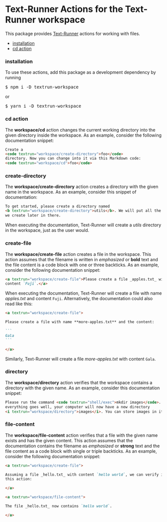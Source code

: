 # Text-Runner Actions for the Text-Runner workspace

This package provides [Text-Runner](https://github.com/kevgo/text-runner)
actions for working with files.

- [installation](#installation)
- [cd action](#cd-action)

### installation

To use these actions, add this package as a development dependency by running

<pre textrun="npm/install">
$ npm i -D textrun-workspace
</pre>

or

<pre textrun="npm/install">
$ yarn i -D textrun-workspace
</pre>

### cd action

The <b textrun="action/name-full">workspace/cd</b> action changes the current
working directory into the given directory inside the workspace. As an example,
consider the following documentation snippet:

<a textrun="run-in-textrunner">

```html
Create a
<code textrun="workspace/create-directory">foo</code>
directory. Now you can change into it via this Markdown code:
<code textrun="workspace/cd">foo</code>
```

</a>

### create-directory

The <b textrun="action/name-full">workspace/create-directory</b> action creates
a directory with the given name in the workspace. As an example, consider this
snippet of documentation:

<a textrun="run-in-textrunner">

```html
To get started, please create a directory named
<b textrun="workspace/create-directory">utils</b>. We will put all the utilities
we create later in there.
```

</a>

When executing the documentation, Text-Runner will create a
<i textrun="workspace/directory">utils</i> directory in the workspace, just as
the user would.

### create-file

The <b textrun="action/name-full">workspace/create-file</b> action creates a
file in the workspace. This action assumes that the filename is written in
_emphasized_ or **bold** text and the file content is a code block with one or
three backticks. As an example, consider the following documentation snippet:

<a textrun="run-in-textrunner">

```markdown
<a textrun="workspace/create-file">Please create a file _apples.txt_ with the
content `Fuji`.</a>
```

</a>

When executing the documentation, Text-Runner will create a file with name
<a textrun="workspace/file-content">_apples.txt_ and content `Fuji`</a>.
Alternatively, the documentation could also read like this:

<a textrun="run-in-textrunner">

````markdown
<a textrun="workspace/create-file">

Please create a file with name **more-apples.txt** and the content:

```
Gala
```

</a>
````

</a>

Similarly, Text-Runner will create a file
<a textrun="workspace/file-content">_more-apples.txt_ with content `Gala`</a>.

### directory

The <b textrun="action/name-full">workspace/directory</b> action verifies that
the workspace contains a directory with the given name. As an example, consider
this documentation snippet:

<a textrun="run-in-textrunner">

```html
Please run the command <code textrun="shell/exec">mkdir images</code>. If
everything goes well, your computer will now have a new directory
<i textrun="workspace/directory">images</i>. You can store images in it.
```

</a>

### file-content

The <b textrun="action/name-full">workspace/file-content</b> action verifies
that a file with the given name exists and has the given content. This action
assumes that the documentation contains the filename as _emphasized_ or
**strong** text and the file content as a code block with single or triple
backticks. As an example, consider the following documentation snippet:

<a textrun="run-in-textrunner">

```markdown
<a textrun="workspace/create-file">

Assuming a file _hello.txt_ with content `hello world`, we can verify it via
this action:

</a>

<a textrun="workspace/file-content">

The file _hello.txt_ now contains `hello world`.

</a>
```
